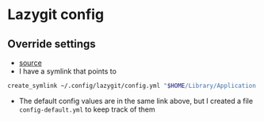 # Lazygit config

## Override settings

- [source](https://github.com/jesseduffield/lazygit/blob/master/docs/Config.md)
- I have a symlink that points to

```bash
create_symlink ~/.config/lazygit/config.yml "$HOME/Library/Application Support/lazygit/config.yml"
```

- The default config values are in the same link above, but I created a file
  `config-default.yml` to keep track of them
